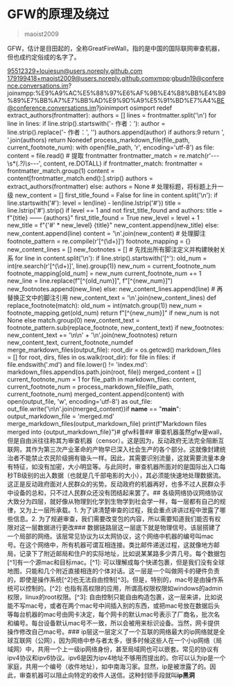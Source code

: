 # GFW的原理及绕过
> maoist2009

GFW，估计是目田起的，全称GreatFireWall，指的是中国的国际联网审查机器，但也成约定俗成的名字了。

95512329+louiesun@users.noreply.github.com
179199418+maoist2009@users.noreply.github.comxmpp:gbudn19@conference.conversations.im?joinxmpp:%E9%A9%AC%E5%88%97%E6%AF%9B%E4%B8%BB%E4%B9%89%E7%BB%A7%E7%BB%AD%E9%9D%A9%E5%91%BD%E7%A4%BE@conference.conversations.im?joinimport osimport redef extract_authors(frontmatter):    authors = []    lines = frontmatter.split('\n')    for line in lines:        if line.strip().startswith('- 作者：'):            author = line.strip().replace('- 作者：', '')            authors.append(author)    if authors:9        return ', '.join(authors)    return Nonedef process_markdown_file(file_path, current_footnote_num):    with open(file_path, 'r', encoding='utf-8') as file:        content = file.read()    # 提取 frontmatter    frontmatter_match = re.match(r'---\s*(.*?)\s*---', content, re.DOTALL)    if frontmatter_match:        frontmatter = frontmatter_match.group(1)        content = content[frontmatter_match.end():].strip()        authors = extract_authors(frontmatter)    else:        authors = None    # 处理标题，将标题上升一级    new_content = []    first_title_found = False    for line in content.split('\n'):        if line.startswith('#'):            level = len(line) - len(line.lstrip('#'))            title = line.lstrip('#').strip()            if level == 1 and not first_title_found and authors:                title = f"{title} —— {authors}"                first_title_found = True            new_level = level + 1            new_title = f"{'#' * new_level} {title}"            new_content.append(new_title)        else:            new_content.append(line)    content = '\n'.join(new_content)    # 处理脚注    footnote_pattern = re.compile(r'\[\^(\d+)\]')    footnote_mapping = {}    new_content_lines = []    new_footnotes = []    # 先找出所有脚注定义并构建映射关系    for line in content.split('\n'):        if line.strip().startswith('[^'):            old_num = int(re.search(r'\[\^(\d+)\]', line).group(1))            new_num = current_footnote_num            footnote_mapping[old_num] = new_num            current_footnote_num += 1            new_line = line.replace(f"[^{old_num}]", f"[^{new_num}]")            new_footnotes.append(new_line)        else:            new_content_lines.append(line)    # 再替换正文中的脚注引用    new_content_text = '\n'.join(new_content_lines)    def replace_footnote(match):        old_num = int(match.group(1))        new_num = footnote_mapping.get(old_num)        return f"[^{new_num}]" if new_num is not None else match.group(0)    new_content_text = footnote_pattern.sub(replace_footnote, new_content_text)    if new_footnotes:        new_content_text += '\n\n' + '\n'.join(new_footnotes)    return new_content_text, current_footnote_numdef merge_markdown_files(output_file):    root_dir = os.getcwd()    markdown_files = []    for root, dirs, files in os.walk(root_dir):        for file in files:            if file.endswith('.md') and file.lower() != 'index.md':                markdown_files.append(os.path.join(root, file))    merged_content = []    current_footnote_num = 1    for file_path in markdown_files:        content, current_footnote_num = process_markdown_file(file_path, current_footnote_num)        merged_content.append(content)    with open(output_file, 'w', encoding='utf-8') as out_file:        out_file.write('\n\n'.join(merged_content))if __name__ == "__main__":    output_markdown_file = 'merged.md'    merge_markdown_files(output_markdown_file)    print(f"Markdown files merged into {output_markdown_file}")# gfw科普## 审查机器虽然gfw是wall，但是自由派往往称其为审查机器（censor）。这是因为，反动政府无法完全阻断互联网，其作为第三次产业革命的产物早已深入社会生产的各个部分。这就像封建统治者不能禁止农民阶级拥有锄头一样。因此，其需要识别流量，这就需要流量本身有特征，如没有加密，大小明显等。与此同时，审查机器所面对的是国际出入口每秒TB级别的出入数据（也就是几千部电影的大小），其必须能快速地处理数据流。这正是反动政府面对人民群众的劣势。反动政府的机器再好，也多不过人民群众手中设备的总和，只不过人民群众还没有团结起来罢了。## 各级网络协议网络协议大致分为四层，就好像从物理到化学到生物学到社会学一样，每一层都有自己的规律，又为上一层所承载。1. 为了讲清楚审查的过程，我会重点讲讲过程中泄露了哪些信息。2. 为了规避审查，我们需要改变包的内容，所以需要知道我们能否有权限对这一层数据进行更改### 数据链路层这一层底下就是物理信号。该层搭建了一个局部的网络。该层常见协议为以太网协议，这个网络中机器的编号叫mac号。在这个网络中，所有机器可谓互相连接。类比邮件递送过程，这就像地方邮局，记录下了附近邮局和住户的实际地址，比如说某某路多少弄几号。每个数据包[^1]有一个源mac和目标mac。[^1]: 可以理解成每个快递包裹，但是我们没有全球地图，只能和几个附近直接相连的个体对话。这一层是一个叫做网卡的硬件负责的，即使是操作系统[^2]也无法自由控制[^3]。但是，特别的，mac号是由操作系统可以控制的。[^2]: 也指有高权限的应用，所谓高权限权限如windows的admin权限，linux的root权限。[^3]: 自由控制只能自由构造包裹，这一层来讲，比如说能不写mac号，或者在两个mac号中间插入别的东西，或把mac号放在数据后头等每台机器的mac号由网卡决定，每个网卡的默认mac号表示了厂商名，批次名和编号。每台设备默认mac号不一致，所以会被用来标识设备。当然，网卡提供操作修改自己mac号。### ip层这一层定义了一个互联的网络最大的ip网络就是全球互联网（公网），因为网络中参与者太多，很多时候这些人在一个小ip网络（局域网）中，共用一个上一级ip网络身份，甚至局域网也可以嵌套。常见的协议有ipv4协议和ipv6协议。ipv6是因为ipv4地址不够用而提出的。你可以认为ip是一个家庭，共用一个编号（收件地址），如中南海习家。显然，ip是被泄露了的。因此，审查机器可以阻止向特定的收件人送信。这种封锁手段就叫**ip黑洞**
<!--stackedit_data:
eyJoaXN0b3J5IjpbODA1MTk4ODYyLC02MzI5NTIyNTNdfQ==
-->